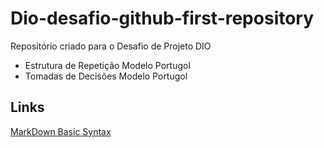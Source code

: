 # Dio-desafio-github-first-repository
Repositório criado para o Desafio de Projeto DIO

- Estrutura de Repetição Modelo Portugol
- Tomadas de Decisões Modelo Portugol


## Links
[MarkDown Basic Syntax](https://www.markdownguide.org/basic-syntax/)
